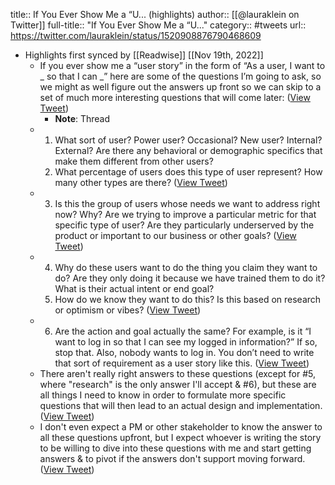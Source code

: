 title:: If You Ever Show Me a “U... (highlights)
author:: [[@lauraklein on Twitter]]
full-title:: "If You Ever Show Me a “U..."
category:: #tweets
url:: https://twitter.com/lauraklein/status/1520908876790468609

- Highlights first synced by [[Readwise]] [[Nov 19th, 2022]]
	- If you ever show me a “user story” in the form of “As a user, I want to _ so that I can _” here are some of the questions I’m going to ask, so we might as well figure out the answers up front so we can skip to a set of much more interesting questions that will come later: ([View Tweet](https://twitter.com/lauraklein/status/1520908876790468609))
		- **Note**: Thread
	- 1. What sort of user? Power user? Occasional? New user? Internal? External? Are there any behavioral or demographic specifics that make them different from other users? 
	  2. What percentage of users does this type of user represent? How many other types are there? ([View Tweet](https://twitter.com/lauraklein/status/1520908878489485313))
	- 3. Is this the group of users whose needs we want to address right now? Why? Are we trying to improve a particular metric for that specific type of user? Are they particularly underserved by the product or important to our business or other goals? ([View Tweet](https://twitter.com/lauraklein/status/1520908880179777536))
	- 4. Why do these users want to do the thing you claim they want to do? Are they only doing it because we have trained them to do it? What is their actual intent or end goal? 
	  5. How do we know they want to do this? Is this based on research or optimism or vibes? ([View Tweet](https://twitter.com/lauraklein/status/1520908881647394816))
	- 6. Are the action and goal actually the same? For example, is it “I want to log in so that I can see my logged in information?” If so, stop that. Also, nobody wants to log in. You don’t need to write that sort of requirement as a user story like this. ([View Tweet](https://twitter.com/lauraklein/status/1520908883136368640))
	- There aren't really right answers to these questions (except for #5, where "research" is the only answer I'll accept & #6), but these are all things I need to know in order to formulate more specific questions that will then lead to an actual design and implementation. ([View Tweet](https://twitter.com/lauraklein/status/1520908885489500160))
	- I don't even expect a PM or other stakeholder to know the answer to all these questions upfront, but I expect whoever is writing the story to be willing to dive into these questions with me and start getting answers & to pivot if the answers don't support moving forward. ([View Tweet](https://twitter.com/lauraklein/status/1520908887230402560))